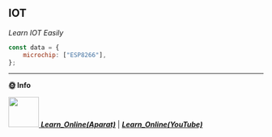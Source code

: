 <h2>IOT</h2>
<p>
<em>
Learn IOT Easily
</em>
</p>

```javascript
const data = {
    microchip: ["ESP8266"], 
};
```

---

**🌞 Info** 

<a href="https://www.aparat.com/playlist/386787"><img src="https://media.giphy.com/media/LnQjpWaON8nhr21vNW/giphy.gif" width="60"> <em><b>Learn_Online(Aparat)</b></em></a> | <a href="https://www.youtube.com/playlist?list=PLwAfFSjy1lW3JWqR2ZohezjMEytJ4MNgM"><em><b>Learn_Online(YouTube)</b></em></a>
